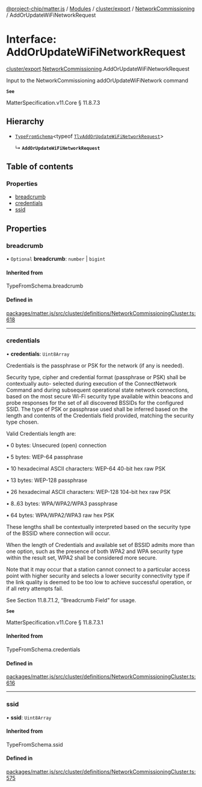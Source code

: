 [@project-chip/matter.js](../README.md) / [Modules](../modules.md) / [cluster/export](../modules/cluster_export.md) / [NetworkCommissioning](../modules/cluster_export.NetworkCommissioning.md) / AddOrUpdateWiFiNetworkRequest

# Interface: AddOrUpdateWiFiNetworkRequest

[cluster/export](../modules/cluster_export.md).[NetworkCommissioning](../modules/cluster_export.NetworkCommissioning.md).AddOrUpdateWiFiNetworkRequest

Input to the NetworkCommissioning addOrUpdateWiFiNetwork command

**`See`**

MatterSpecification.v11.Core § 11.8.7.3

## Hierarchy

- [`TypeFromSchema`](../modules/tlv_export.md#typefromschema)\<typeof [`TlvAddOrUpdateWiFiNetworkRequest`](../modules/cluster_export.NetworkCommissioning.md#tlvaddorupdatewifinetworkrequest)\>

  ↳ **`AddOrUpdateWiFiNetworkRequest`**

## Table of contents

### Properties

- [breadcrumb](cluster_export.NetworkCommissioning.AddOrUpdateWiFiNetworkRequest.md#breadcrumb)
- [credentials](cluster_export.NetworkCommissioning.AddOrUpdateWiFiNetworkRequest.md#credentials)
- [ssid](cluster_export.NetworkCommissioning.AddOrUpdateWiFiNetworkRequest.md#ssid)

## Properties

### breadcrumb

• `Optional` **breadcrumb**: `number` \| `bigint`

#### Inherited from

TypeFromSchema.breadcrumb

#### Defined in

[packages/matter.js/src/cluster/definitions/NetworkCommissioningCluster.ts:618](https://github.com/project-chip/matter.js/blob/c0d55745d5279e16fdfaa7d2c564daa31e19c627/packages/matter.js/src/cluster/definitions/NetworkCommissioningCluster.ts#L618)

___

### credentials

• **credentials**: `Uint8Array`

Credentials is the passphrase or PSK for the network (if any is needed).

Security type, cipher and credential format (passphrase or PSK) shall be contextually auto- selected during
execution of the ConnectNetwork Command and during subsequent operational state network connections, based
on the most secure Wi-Fi security type available within beacons and probe responses for the set of all
discovered BSSIDs for the configured SSID. The type of PSK or passphrase used shall be inferred based on the
length and contents of the Credentials field provided, matching the security type chosen.

Valid Credentials length are:

  • 0 bytes: Unsecured (open) connection

  • 5 bytes: WEP-64 passphrase

  • 10 hexadecimal ASCII characters: WEP-64 40-bit hex raw PSK

  • 13 bytes: WEP-128 passphrase

  • 26 hexadecimal ASCII characters: WEP-128 104-bit hex raw PSK

  • 8..63 bytes: WPA/WPA2/WPA3 passphrase

  • 64 bytes: WPA/WPA2/WPA3 raw hex PSK

These lengths shall be contextually interpreted based on the security type of the BSSID where connection
will occur.

When the length of Credentials and available set of BSSID admits more than one option, such as the presence
of both WPA2 and WPA security type within the result set, WPA2 shall be considered more secure.

Note that it may occur that a station cannot connect to a particular access point with higher security and
selects a lower security connectivity type if the link quality is deemed to be too low to achieve successful
operation, or if all retry attempts fail.

See Section 11.8.7.1.2, “Breadcrumb Field” for usage.

**`See`**

MatterSpecification.v11.Core § 11.8.7.3.1

#### Inherited from

TypeFromSchema.credentials

#### Defined in

[packages/matter.js/src/cluster/definitions/NetworkCommissioningCluster.ts:616](https://github.com/project-chip/matter.js/blob/c0d55745d5279e16fdfaa7d2c564daa31e19c627/packages/matter.js/src/cluster/definitions/NetworkCommissioningCluster.ts#L616)

___

### ssid

• **ssid**: `Uint8Array`

#### Inherited from

TypeFromSchema.ssid

#### Defined in

[packages/matter.js/src/cluster/definitions/NetworkCommissioningCluster.ts:575](https://github.com/project-chip/matter.js/blob/c0d55745d5279e16fdfaa7d2c564daa31e19c627/packages/matter.js/src/cluster/definitions/NetworkCommissioningCluster.ts#L575)
